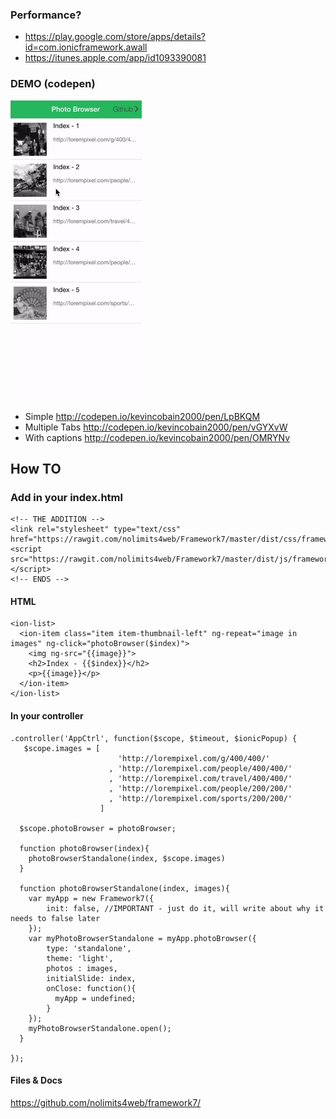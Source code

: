 ### Performance?

- https://play.google.com/store/apps/details?id=com.ionicframework.awall
- https://itunes.apple.com/app/id1093390081

### DEMO (codepen)

![alt tag](animate.gif)

* Simple http://codepen.io/kevincobain2000/pen/LpBKQM
* Multiple Tabs http://codepen.io/kevincobain2000/pen/vGYXvW
* With captions http://codepen.io/kevincobain2000/pen/OMRYNv

## How TO

### Add in your index.html

```
<!-- THE ADDITION -->
<link rel="stylesheet" type="text/css" href="https://rawgit.com/nolimits4web/Framework7/master/dist/css/framework7.ios.css">
<script src="https://rawgit.com/nolimits4web/Framework7/master/dist/js/framework7.js"></script>
<!-- ENDS -->
```

#### HTML

```
<ion-list>
  <ion-item class="item item-thumbnail-left" ng-repeat="image in images" ng-click="photoBrowser($index)">
    <img ng-src="{{image}}">
    <h2>Index - {{$index}}</h2>
    <p>{{image}}</p>
  </ion-item>
</ion-list>
```

#### In your controller

```
.controller('AppCtrl', function($scope, $timeout, $ionicPopup) {
   $scope.images = [       
                        'http://lorempixel.com/g/400/400/'
                      , 'http://lorempixel.com/people/400/400/'
                      , 'http://lorempixel.com/travel/400/400/'
                      , 'http://lorempixel.com/people/200/200/'
                      , 'http://lorempixel.com/sports/200/200/'
                    ]
   
  $scope.photoBrowser = photoBrowser;

  function photoBrowser(index){
    photoBrowserStandalone(index, $scope.images)
  }

  function photoBrowserStandalone(index, images){
    var myApp = new Framework7({
        init: false, //IMPORTANT - just do it, will write about why it needs to false later
    });
    var myPhotoBrowserStandalone = myApp.photoBrowser({
        type: 'standalone',
        theme: 'light',
        photos : images,
        initialSlide: index,
        onClose: function(){
          myApp = undefined;
        }
    });
    myPhotoBrowserStandalone.open();
  }

});
```


#### Files & Docs

https://github.com/nolimits4web/framework7/
